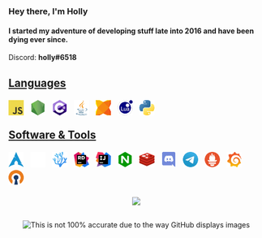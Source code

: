 ### Hey there, I'm Holly</h3>
#### I started my adventure of developing stuff late into 2016 and have been dying ever since.
Discord: **holly#6518**

<!-- incoming html!!!! -->
<h2> </h2>

<h2>
	<u>Languages</u>
	<p> </p>  <!-- messy spacing lmao -->
	<a href="https://en.wikipedia.org/wiki/JavaScript"><img width="30px" style="padding-right:8px" title="JavaScript" src="images/js.webp"></a>
	<a href="https://nodejs.org"><img width="30px" style="padding-right:8px" title="Node.js" src="images/nodejs.webp"></a>
	<a href="https://dotnet.microsoft.com/"><img width="30px" style="padding-right:8px" title="C# .NET" src="images/csharp.webp"></a>
	<a href="https://openjdk.java.net/"><img width="30px" style="padding-right:8px" title="Java" src="images/java.webp"></a>
	<a href="https://haxe.org/"><img width="30px" style="padding-right:8px" title="Haxe" src="images/haxe.webp"></a>
	<a href="https://www.lua.org/"><img width="30px" style="padding-right:8px" title="Lua" src="images/lua.webp"></a>
	<a href="https://www.python.org/"><img width="30px" style="padding-right:8px" title="Python" src="images/python.webp"></a>
	<p> </p>
	<u>Software & Tools</u>
	<p> </p>
	<!--<a href="https://github.com/jesseduffield/lazygit"><img width="30px" style="padding-right:8px" title="lazygit" src="images/lazygit.webp"></a>-->
	<a href="https://archlinux.org/"><img width="30px" style="padding-right:8px" title="Arch Linux" src="images/archlinux.webp"></a>
	<a href="https://i3wm.org/"><img width="30px" style="padding-right:8px" title="i3" src="images/i3.webp"></a>
	<a href="https://vscodium.com/"><img width="30px" style="padding-right:8px" title="VSCodium" src="images/codium.webp"></a>
	<a href="https://www.jetbrains.com/rider/"><img width="30px" style="padding-right:8px" title="Jetbrains Rider" src="images/rider.webp"></a>
	<a href="https://www.jetbrains.com/idea/"><img width="30px" style="padding-right:8px" title="Intellij Idea" src="images/idea.webp"></a>
	<a href="https://nginx.org/"><img width="30px" style="padding-right:8px" title="NGINX" src="images/nginx.webp"></a>
	<a href="https://redis.io/"><img width="30px" style="padding-right:8px" title="Redis" src="images/redis.webp"></a>
	<a href="https://discord.com/"><img width="30px" style="padding-right:8px" title="Discord" src="images/discord.webp"></a>
	<a href="https://telegram.org/"><img width="30px" style="padding-right:8px" title="Telegram" src="images/telegram.webp"></a>
	<a href="https://prometheus.io/"><img width="30px" style="padding-right:8px" title="Prometheus" src="images/prometheus.webp"></a>
	<a href="https://grafana.com/"><img width="30px" style="padding-right:8px" title="Grafana" src="images/grafana.webp"></a>
	<a href="https://openvpn.net/"><img width="30px" style="padding-right:8px" title="OpenVPN" src="images/openvpn.webp"></a>
</h2>

<p align="center">
	<a href="https://github.com/anuraghazra/github-readme-stats">
		<img align="center" src="https://github-readme-stats.vercel.app/api/top-langs/?username=tgpholly&layout=compact&langs_count=10&theme=radical">
	</a>
</p>

<h2></h2>

<p align="center">
	<img src="https://eusv.net/vc/5f6192fef2b388d9/?38598" title="This is not 100% accurate due to the way GitHub displays images">
</p>
